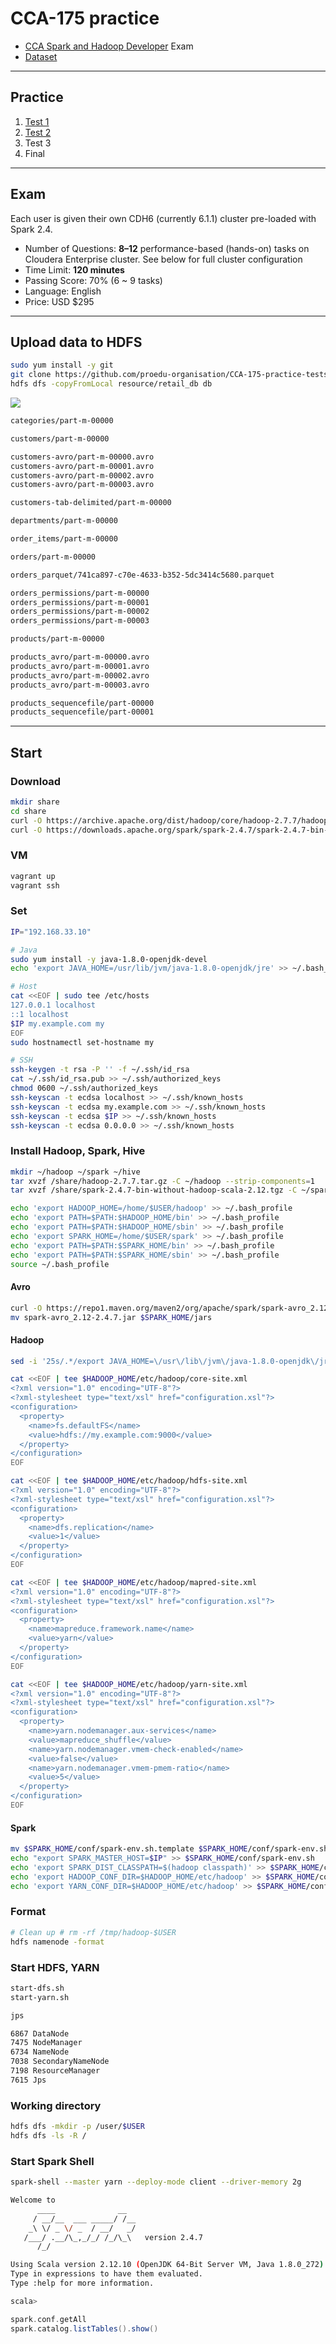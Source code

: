# CCA-175 practice

- [CCA Spark and Hadoop Developer](https://www.cloudera.com/about/training/certification/cca-spark.html) Exam
- [Dataset](https://github.com/proedu-organisation/CCA-175-practice-tests-resource)

---

## Practice

1. [Test 1](docs/01.test.md)
2. [Test 2](docs/02.test.md)
3. Test 3
4. Final

---

## Exam

Each user is given their own CDH6 (currently 6.1.1) cluster pre-loaded with Spark 2.4.

- Number of Questions: **8–12** performance-based (hands-on) tasks on Cloudera Enterprise cluster. See below for full cluster configuration
- Time Limit: **120 minutes**
- Passing Score: 70% (6 ~ 9 tasks)
- Language: English
- Price: USD $295

---

## Upload data to HDFS

```bash
sudo yum install -y git
git clone https://github.com/proedu-organisation/CCA-175-practice-tests-resource.git resource
hdfs dfs -copyFromLocal resource/retail_db db
```

![](https://github.com/proedu-organisation/CCA-175-practice-tests-resource/raw/master/images/Retail_DB.png)

```bash
categories/part-m-00000

customers/part-m-00000

customers-avro/part-m-00000.avro
customers-avro/part-m-00001.avro
customers-avro/part-m-00002.avro
customers-avro/part-m-00003.avro

customers-tab-delimited/part-m-00000

departments/part-m-00000

order_items/part-m-00000

orders/part-m-00000

orders_parquet/741ca897-c70e-4633-b352-5dc3414c5680.parquet

orders_permissions/part-m-00000
orders_permissions/part-m-00001
orders_permissions/part-m-00002
orders_permissions/part-m-00003

products/part-m-00000

products_avro/part-m-00000.avro
products_avro/part-m-00001.avro
products_avro/part-m-00002.avro
products_avro/part-m-00003.avro

products_sequencefile/part-00000
products_sequencefile/part-00001
```

---

## Start

### Download

```bash
mkdir share
cd share
curl -O https://archive.apache.org/dist/hadoop/core/hadoop-2.7.7/hadoop-2.7.7.tar.gz
curl -O https://downloads.apache.org/spark/spark-2.4.7/spark-2.4.7-bin-without-hadoop-scala-2.12.tgz
```

### VM

```bash
vagrant up
vagrant ssh
```

### Set

```bash
IP="192.168.33.10"

# Java
sudo yum install -y java-1.8.0-openjdk-devel
echo 'export JAVA_HOME=/usr/lib/jvm/java-1.8.0-openjdk/jre' >> ~/.bash_profile

# Host
cat <<EOF | sudo tee /etc/hosts
127.0.0.1 localhost
::1 localhost
$IP my.example.com my
EOF
sudo hostnamectl set-hostname my

# SSH
ssh-keygen -t rsa -P '' -f ~/.ssh/id_rsa
cat ~/.ssh/id_rsa.pub >> ~/.ssh/authorized_keys
chmod 0600 ~/.ssh/authorized_keys
ssh-keyscan -t ecdsa localhost >> ~/.ssh/known_hosts
ssh-keyscan -t ecdsa my.example.com >> ~/.ssh/known_hosts
ssh-keyscan -t ecdsa $IP >> ~/.ssh/known_hosts
ssh-keyscan -t ecdsa 0.0.0.0 >> ~/.ssh/known_hosts
```

### Install Hadoop, Spark, Hive

```bash
mkdir ~/hadoop ~/spark ~/hive
tar xvzf /share/hadoop-2.7.7.tar.gz -C ~/hadoop --strip-components=1
tar xvzf /share/spark-2.4.7-bin-without-hadoop-scala-2.12.tgz -C ~/spark --strip-components=1
```

```bash
echo 'export HADOOP_HOME=/home/$USER/hadoop' >> ~/.bash_profile
echo 'export PATH=$PATH:$HADOOP_HOME/bin' >> ~/.bash_profile
echo 'export PATH=$PATH:$HADOOP_HOME/sbin' >> ~/.bash_profile
echo 'export SPARK_HOME=/home/$USER/spark' >> ~/.bash_profile
echo 'export PATH=$PATH:$SPARK_HOME/bin' >> ~/.bash_profile
echo 'export PATH=$PATH:$SPARK_HOME/sbin' >> ~/.bash_profile
source ~/.bash_profile
```

#### Avro

```bash
curl -O https://repo1.maven.org/maven2/org/apache/spark/spark-avro_2.12/2.4.7/spark-avro_2.12-2.4.7.jar
mv spark-avro_2.12-2.4.7.jar $SPARK_HOME/jars
```

#### Hadoop

```bash
sed -i '25s/.*/export JAVA_HOME=\/usr\/lib\/jvm\/java-1.8.0-openjdk\/jre/' $HADOOP_HOME/etc/hadoop/hadoop-env.sh
```

```bash
cat <<EOF | tee $HADOOP_HOME/etc/hadoop/core-site.xml
<?xml version="1.0" encoding="UTF-8"?>
<?xml-stylesheet type="text/xsl" href="configuration.xsl"?>
<configuration>
  <property>
    <name>fs.defaultFS</name>
    <value>hdfs://my.example.com:9000</value>
  </property>
</configuration>
EOF
```

```bash
cat <<EOF | tee $HADOOP_HOME/etc/hadoop/hdfs-site.xml
<?xml version="1.0" encoding="UTF-8"?>
<?xml-stylesheet type="text/xsl" href="configuration.xsl"?>
<configuration>
  <property>
    <name>dfs.replication</name>
    <value>1</value>
  </property>
</configuration>
EOF
```

```bash
cat <<EOF | tee $HADOOP_HOME/etc/hadoop/mapred-site.xml
<?xml version="1.0" encoding="UTF-8"?>
<?xml-stylesheet type="text/xsl" href="configuration.xsl"?>
<configuration>
  <property>
    <name>mapreduce.framework.name</name>
    <value>yarn</value>
  </property>
</configuration>
EOF
```

```bash
cat <<EOF | tee $HADOOP_HOME/etc/hadoop/yarn-site.xml
<?xml version="1.0" encoding="UTF-8"?>
<?xml-stylesheet type="text/xsl" href="configuration.xsl"?>
<configuration>
  <property>
    <name>yarn.nodemanager.aux-services</name>
    <value>mapreduce_shuffle</value>
    <name>yarn.nodemanager.vmem-check-enabled</name>
    <value>false</value>
    <name>yarn.nodemanager.vmem-pmem-ratio</name>
    <value>5</value>
  </property>
</configuration>
EOF
```

#### Spark

```bash
mv $SPARK_HOME/conf/spark-env.sh.template $SPARK_HOME/conf/spark-env.sh
echo "export SPARK_MASTER_HOST=$IP" >> $SPARK_HOME/conf/spark-env.sh
echo 'export SPARK_DIST_CLASSPATH=$(hadoop classpath)' >> $SPARK_HOME/conf/spark-env.sh
echo 'export HADOOP_CONF_DIR=$HADOOP_HOME/etc/hadoop' >> $SPARK_HOME/conf/spark-env.sh
echo 'export YARN_CONF_DIR=$HADOOP_HOME/etc/hadoop' >> $SPARK_HOME/conf/spark-env.sh
```

### Format

```bash
# Clean up # rm -rf /tmp/hadoop-$USER
hdfs namenode -format
```

### Start HDFS, YARN

```bash
start-dfs.sh
start-yarn.sh
```

```bash
jps

6867 DataNode
7475 NodeManager
6734 NameNode
7038 SecondaryNameNode
7198 ResourceManager
7615 Jps
```

### Working directory

```bash
hdfs dfs -mkdir -p /user/$USER
hdfs dfs -ls -R /
```

### Start Spark Shell

```bash
spark-shell --master yarn --deploy-mode client --driver-memory 2g
```

```bash
Welcome to
      ____              __
     / __/__  ___ _____/ /__
    _\ \/ _ \/ _  / __/   _/
   /___/ .__/\_,_/_/ /_/\_\   version 2.4.7
      /_/

Using Scala version 2.12.10 (OpenJDK 64-Bit Server VM, Java 1.8.0_272)
Type in expressions to have them evaluated.
Type :help for more information.

scala>
```

```scala
spark.conf.getAll
spark.catalog.listTables().show()
```

